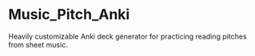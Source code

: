 # Music_Pitch_Anki
Heavily customizable Anki deck generator for practicing reading pitches from sheet music.
